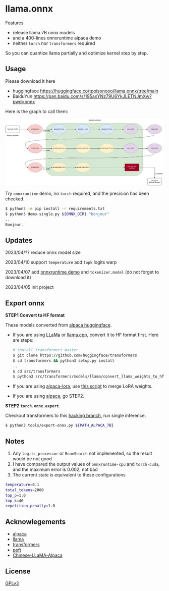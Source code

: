 # llama.onnx

Features

* release llama 7B onnx models
* and a 400-lines onnxruntime alpaca demo
* neither `torch` nor `transformers` required

So you can quantize llama partially and optimize kernel step by step. 

## Usage
Please download it here
* huggingface https://huggingface.co/tpoisonooo/llama.onnx/tree/main
* BaiduYun https://pan.baidu.com/s/195axYNz79U6YkJLETNJmXw?pwd=onnx

Here is the graph to call them:

![](./images/onnx-flow.jpg)

Try `onnxruntime` demo, no `torch` required, and the precision has been checked.

```bash
$ python3 -m pip install -r requirements.txt
$ python3 demo-single.py ${ONNX_DIR} "bonjour"
..
Bonjour.
```

## Updates

2023/04/?? reduce onnx model size

2023/04/10 support `temperature` add `topk` logits warp

2023/04/07 add [onnxruntime demo](demo-single.py) and `tokenizer.model` (do not forget to download it)

2023/04/05 init project


## Export onnx

**STEP1 Convert to HF format**

These models converted from [alpaca huggingface](https://github.com/tatsu-lab/stanford_alpaca).

- If you are using [LLaMa](https://github.com/facebookresearch/llama) or [llama.cpp](https://github.com/ggerganov/llama.cpp), convert it to HF format first. Here are steps:
    ```bash
    # install transformers master
    $ git clone https://github.com/huggingface/transformers
    $ cd transformers && python3 setup.py install
    ..
    $ cd src/transformers
    $ python3 src/transformers/models/llama/convert_llama_weights_to_hf.py  --input_dir ${LLaMa_PATH}  --model_size 7B  --output_dir ${HF_PATH}
    ```

- If you are using [alpaca-lora](https://github.com/tloen/alpaca-lora), use [this script](https://github.com/ymcui/Chinese-LLaMA-Alpaca/blob/main/scripts/merge_llama_with_chinese_lora_to_hf.py) to merge LoRA weights.

- If you are using [alpaca](https://github.com/tatsu-lab/stanford_alpaca), go STEP2.

**STEP2 `torch.onnx.export`**

Checkout transformers to this [hacking branch](https://github.com/tpoisonooo/transformers/tree/add-convert), run single inference.

```bash
$ python3 tools/export-onnx.py ${PATH_ALPACA_7B}
```

## Notes
1. Any `logits_processor` or `BeamSearch` not implemented, so the result would be not good
2. I have compared the output values of `onnxruntime-cpu` and `torch-cuda`, and the maximum error is 0.002, not bad
3. The current state is equivalent to these configurations
```bash
temperature=0.1
total_tokens=2000
top_p=1.0
top_k=40
repetition_penalty=1.0
```


## Acknowlegements
* [alpaca](https://github.com/tatsu-lab/stanford_alpaca)
* [llama](https://github.com/facebookresearch/llama)
* [transformers](https://github.com/huggingface/transformers)
* [peft](https://github.com/huggingface/peft)
* [Chinese-LLaMA-Alpaca](https://github.com/ymcui/Chinese-LLaMA-Alpaca)


## License
[GPLv3](why-gpl.md)
